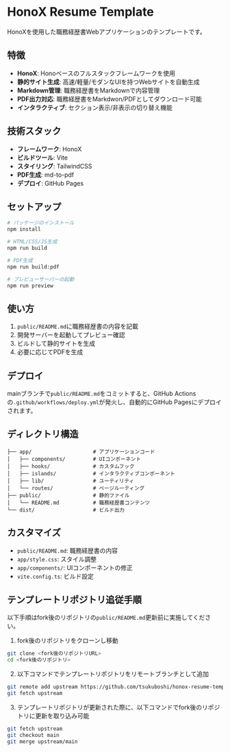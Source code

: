 # HonoX Resume Template

HonoXを使用した職務経歴書Webアプリケーションのテンプレートです。

## 特徴

- **HonoX**: Honoベースのフルスタックフレームワークを使用
- **静的サイト生成**: 高速/軽量/モダンなUIを持つWebサイトを自動生成
- **Markdown管理**: 職務経歴書をMarkdownで内容管理
- **PDF出力対応**: 職務経歴書をMarkdwon/PDFとしてダウンロード可能
- **インタラクティブ**: セクション表示/非表示の切り替え機能

## 技術スタック

- **フレームワーク**: HonoX
- **ビルドツール**: Vite
- **スタイリング**: TailwindCSS
- **PDF生成**: md-to-pdf
- **デプロイ**: GitHub Pages

## セットアップ

```bash
# パッケージのインストール
npm install

# HTML/CSS/JS生成
npm run build

# PDF生成
npm run build:pdf

# プレビューサーバーの起動
npm run preview
```

## 使い方

1. `public/README.md`に職務経歴書の内容を記載
2. 開発サーバーを起動してプレビュー確認
3. ビルドして静的サイトを生成
4. 必要に応じてPDFを生成

## デプロイ

mainブランチで`public/README.md`をコミットすると、GitHub Actionsの`.github/workflows/deploy.yml`が発火し、自動的にGitHub Pagesにデプロイされます。

## ディレクトリ構造

```text
├── app/                    # アプリケーションコード
│   ├── components/         # UIコンポーネント
│   ├── hooks/              # カスタムフック
│   ├── islands/            # インタラクティブコンポーネント
│   ├── lib/                # ユーティリティ
│   └── routes/             # ページルーティング
├── public/                 # 静的ファイル
│   └── README.md           # 職務経歴書コンテンツ
└── dist/                   # ビルド出力
```

## カスタマイズ

- `public/README.md`: 職務経歴書の内容
- `app/style.css`: スタイル調整
- `app/components/`: UIコンポーネントの修正
- `vite.config.ts`: ビルド設定

## テンプレートリポジトリ追従手順

以下手順はfork後のリポジトリの`public/README.md`更新前に実施してください。  

1. fork後のリポジトリをクローンし移動

```bash
git clone <fork後のリポジトリURL>
cd <fork後のリポジトリ>
```

2. 以下コマンドでテンプレートリポジトリをリモートブランチとして追加

```bash
git remote add upstream https://github.com/tsukuboshi/honox-resume-template.git
git fetch upstream
```

3. テンプレートリポジトリが更新された際に、以下コマンドでfork後のリポジトリに更新を取り込み可能

```bash
git fetch upstream
git checkout main
git merge upstream/main
```
